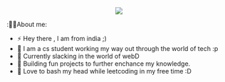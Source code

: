 <div id="header" align="center">
  <img src="https://media.giphy.com/media/qgQUggAC3Pfv687qPC/giphy.gif" />
</div>

:👨‍💻About me:
- ⚡ Hey there , I am from india ;)
- 🔭 I am a cs student working my way out through the world of tech :p
- 🌱 Currently slacking in the world of webD
- 👯 Building fun projects to further enchance my knowledge.
- 🤔 Love to bash my head while leetcoding in my free time :D 


